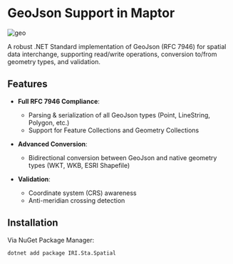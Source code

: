 # GeoJson Support in Maptor

![geo](https://github.com/user-attachments/assets/21ea02ee-f3a9-4fc7-bfe7-1f9c15977fd6)

A robust .NET Standard implementation of GeoJson (RFC 7946) for spatial data interchange, supporting read/write operations, conversion to/from geometry types, and validation.

## Features

- **Full RFC 7946 Compliance**:
  - Parsing & serialization of all GeoJson types (Point, LineString, Polygon, etc.)
  - Support for Feature Collections and Geometry Collections
    
- **Advanced Conversion**:
  - Bidirectional conversion between GeoJson and native geometry types (WKT, WKB, ESRI Shapefile)
  
- **Validation**:
  - Coordinate system (CRS) awareness
  - Anti-meridian crossing detection
  

## Installation

Via NuGet Package Manager:
```bash
dotnet add package IRI.Sta.Spatial
```
